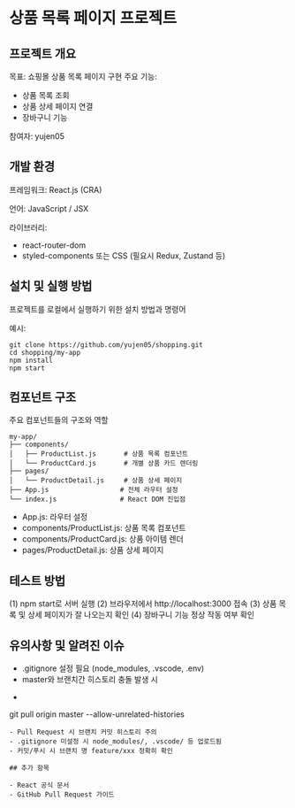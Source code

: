 # 상품 목록 페이지 프로젝트

## 프로젝트 개요

목표: 쇼핑몰 상품 목록 페이지 구현
주요 기능:
 - 상품 목록 조회
 - 상품 상세 페이지 연결
 - 장바구니 기능

참여자: yujen05


## 개발 환경

프레임워크: React.js (CRA)

언어: JavaScript / JSX

라이브러리:

 - react-router-dom
 - styled-components 또는 CSS
   (필요시 Redux, Zustand 등)

## 설치 및 실행 방법

프로젝트를 로컬에서 실행하기 위한 설치 방법과 명령어

예시:
```
git clone https://github.com/yujen05/shopping.git
cd shopping/my-app
npm install
npm start
```

## 컴포넌트 구조

주요 컴포넌트들의 구조와 역할
```
my-app/
├── components/
│   ├── ProductList.js       # 상품 목록 컴포넌트
│   └── ProductCard.js       # 개별 상품 카드 렌더링
├── pages/
│   └── ProductDetail.js     # 상품 상세 페이지
├── App.js                  # 전체 라우터 설정
└── index.js                # React DOM 진입점
```

- App.js: 라우터 설정
- components/ProductList.js: 상품 목록 컴포넌트
- components/ProductCard.js: 상품 아이템 렌더
- pages/ProductDetail.js: 상품 상세 페이지

## 테스트 방법

(1) npm start로 서버 실행
(2) 브라우저에서 http://localhost:3000 접속
(3) 상품 목록 및 상세 페이지가 잘 나오는지 확인
(4) 장바구니 기능 정상 작동 여부 확인


## 유의사항 및 알려진 이슈

- .gitignore 설정 필요 (node_modules, .vscode, .env)
- master와 브랜치간 히스토리 충돌 발생 시
- ```
git pull origin master --allow-unrelated-histories
  ```
- Pull Request 시 브랜치 커밋 히스토리 주의
- .gitignore 미설정 시 node_modules/, .vscode/ 등 업로드됨
- 커밋/푸시 시 브랜치 명 feature/xxx 정확히 확인

## 추가 항목

- React 공식 문서
- GitHub Pull Request 가이드
